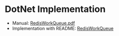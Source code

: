 # DotNet Implementation

- Manual: [RedisWorkQueue.pdf](RedisWorkQueue.pdf)
- Implementation with README: [RedisWorkQueue](RedisWorkQueue)
